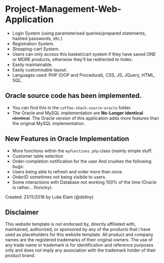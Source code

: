 # Project-Management-Web-Application
- Login System (using parameterised queries/prepared statements, hashed passwords, etc.)
- Registration System.
- Shopping-cart System.
- Users can only access this basket/cart system if they have saved ONE or MORE products, otherwise they'll be redirected to Index.
- Easily maintainable.
- Easily customisable layout.
- Languages used: PHP (OOP and Procedural), CSS, JS, JQuery, HTML, SQL.

## **Oracle source code has been implemented.**
- You can find this in the `coffee-shack-source-oracle` folder.
- The Oracle and MySQL implementation are **No-Longer identical** ~~identical~~. The Oracle version of this application adds more features than the original MySQL implementation.

## New Features in Oracle Implementation
- More functions within the `myFunctions.php` class (mainly simple stuff.
- Customer table selection
- Order-completion notification for the user
And crushes the following bugs:
- Users being able to refresh and order more than once.
- OrderID sometimes not being visibile to users.
- Some interactions with Database not working 100% of the time (Oracle is rather... finnicky).

Created: 21/11/2018 by Luke Elam (@dstlny)

## Disclaimer 
This website template is not endorsed by, directly affiliated with, maintained, authorized, or sponsored by any of the products that i have used as placeholders for this website template. All product and company names are the registered trademarks of their original owners. The use of any trade name or trademark is for identification and reference purposes only and does not imply any association with the trademark holder of their product brand. 
